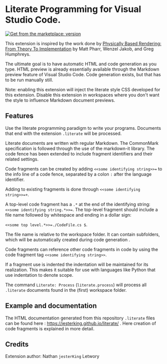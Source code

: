 # **Literate Programming** for Visual Studio Code.

<a href="https://marketplace.visualstudio.com/items?itemName=jesterking.literate"><img src="https://vsmarketplacebadges.dev/version/jesterking.literate.svg?style=for-the-badge&colorA=252526&colorB=43A047&label=Get%20from%20the%20marketplace" alt="Get from the marketplace: version "></a>

This extension is inspired by the work done by [Physically Based Rendering: From
Theory To Implementation](http://www.pbr-book.org) by Matt Pharr, Wenzel Jakob,
and Greg Humphreys.

The ultimate goal is to have automatic HTML and code generation as you type.
HTML preview is already essentially available through the Markdown preview
feature of Visual Studio Code. Code generation exists, but that has to be run
manually still.

Note: enabling this extension will inject the literate style CSS developed for
this extension. Disable this extension in workspaces where you don't want the
style to influence Markdown document previews.

## Features

Use the literate programming paradigm to write your programs. Documents that end
with the extension `.literate` will be processed.

Literate documents are written with regular Markdown. The CommonMark
specification is followed through the use of the markdown-it library. The code
fence has been extended to include fragment identifiers and their related
settings.

Code fragments can be created by adding `<<some identifying string>>=` to the
info line of a code fence, separated by a colon `:` after the language identifier.

Adding to existing fragments is done through `<<some identifying string>>=+`.

A top-level code fragment has a `.*` at the end of the identifying string:
`<<some identifying string.*>>=`. The top-level fragment should include a file
name followed by whitespace and ending in a dollar sign:

`<<some top level.*>>=./CodeFile.cs $`.

The file name is relative to the workspace folder. It can contain subfolders,
which will be automatically created during code generation .

Code fragments can reference other code fragments in code by using the code
fragment tag `<<some identifying string>>`.

If a fragment use is indented the indentation will be maintained for its
realization. This makes it suitable for use with languages like Python that use
indentation to denote scope.

The command `Literate: Process` (`literate.process`) will process all
`.literate` documents found in the (first) workspace folder.

## Example and documentation

The HTML documentation generated from this repository `.literate` files can be
found here : https://jesterking.github.io/literate/ . Here creation of code fragments
is explained in more detail.

## Credits

Extension author: Nathan `jesterKing` Letwory
